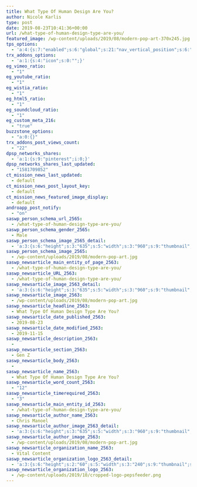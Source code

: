 ```yaml
---
title: What Type Of Human Design Are You?
author: Nicole Karlis
type: post
date: 2019-08-23T10:41:36+00:00
url: /what-type-of-human-design-type-are-you/
featured_image: /wp-content/uploads/2019/08/modern-pop-art-370x245.jpg
tps_options:
  - 'a:4:{s:7:"enabled";s:6:"global";s:21:"nav_vertical_position";s:6:"global";s:23:"nav_hide_on_first_slide";b:0;s:23:"slide_loading_mechanism";s:6:"global";}'
trx_addons_options:
  - 'a:1:{s:4:"icon";s:0:"";}'
eg_vimeo_ratio:
  - "1"
eg_youtube_ratio:
  - "1"
eg_wistia_ratio:
  - "1"
eg_html5_ratio:
  - "1"
eg_soundcloud_ratio:
  - "1"
eg_custom_meta_216:
  - "true"
buzzstone_options:
  - "a:0:{}"
trx_addons_post_views_count:
  - "22"
dpsp_networks_shares:
  - 'a:1:{s:9:"pinterest";i:0;}'
dpsp_networks_shares_last_updated:
  - "1581709852"
ct_mission_news_last_updated:
  - default
ct_mission_news_post_layout_key:
  - default
ct_mission_news_featured_image_display:
  - default
androapp_post_notify:
  - "on"
saswp_person_schema_url_2565:
  - /what-type-of-human-design-type-are-you/
saswp_person_schema_gender_2565:
  - Male
saswp_person_schema_image_2565_detail:
  - 'a:3:{s:6:"height";s:3:"635";s:5:"width";s:3:"960";s:9:"thumbnail";s:73:"/wp-content/uploads/2019/08/modern-pop-art.jpg";}'
saswp_person_schema_image_2565:
  - /wp-content/uploads/2019/08/modern-pop-art.jpg
saswp_newsarticle_main_entity_of_page_2563:
  - /what-type-of-human-design-type-are-you/
saswp_newsarticle_URL_2563:
  - /what-type-of-human-design-type-are-you/
saswp_newsarticle_image_2563_detail:
  - 'a:3:{s:6:"height";s:3:"635";s:5:"width";s:3:"960";s:9:"thumbnail";s:73:"/wp-content/uploads/2019/08/modern-pop-art.jpg";}'
saswp_newsarticle_image_2563:
  - /wp-content/uploads/2019/08/modern-pop-art.jpg
saswp_newsarticle_headline_2563:
  - What Type Of Human Design Type Are You?
saswp_newsarticle_date_published_2563:
  - 2019-08-23
saswp_newsarticle_date_modified_2563:
  - 2019-11-15
saswp_newsarticle_description_2563:
  -
saswp_newsarticle_section_2563:
  - Gen Z
saswp_newsarticle_body_2563:
  -
saswp_newsarticle_name_2563:
  - What Type Of Human Design Type Are You?
saswp_newsarticle_word_count_2563:
  - "12"
saswp_newsarticle_timerequired_2563:
  - "3"
saswp_newsarticle_main_entity_id_2563:
  - /what-type-of-human-design-type-are-you/
saswp_newsarticle_author_name_2563:
  - Chris Manoel
saswp_newsarticle_author_image_2563_detail:
  - 'a:3:{s:6:"height";s:3:"635";s:5:"width";s:3:"960";s:9:"thumbnail";s:73:"/wp-content/uploads/2019/08/modern-pop-art.jpg";}'
saswp_newsarticle_author_image_2563:
  - /wp-content/uploads/2019/08/modern-pop-art.jpg
saswp_newsarticle_organization_name_2563:
  - Vital Content
saswp_newsarticle_organization_logo_2563_detail:
  - 'a:3:{s:6:"height";s:2:"60";s:5:"width";s:3:"240";s:9:"thumbnail";s:82:"/wp-content/uploads/2019/10/cropped-logo-pepsfeeder.png";}'
saswp_newsarticle_organization_logo_2563:
  - /wp-content/uploads/2019/10/cropped-logo-pepsfeeder.png
---
```


&nbsp;
